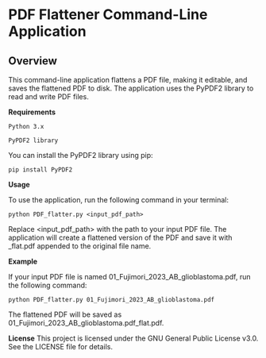 # PDF Flattener Command-Line Application

## Overview

This command-line application flattens a PDF file, making it editable, and saves the flattened PDF to disk. The application uses the PyPDF2 library to read and write PDF files.

**Requirements**

```
Python 3.x

PyPDF2 library
```

You can install the PyPDF2 library using pip:

`pip install PyPDF2`

**Usage**

To use the application, run the following command in your terminal:


`python PDF_flatter.py <input_pdf_path>`

Replace <input_pdf_path> with the path to your input PDF file. The application will create a flattened version of the PDF and save it with _flat.pdf appended to the original file name.

**Example** 

If your input PDF file is named 01_Fujimori_2023_AB_glioblastoma.pdf, run the following command:

```
python PDF_flatter.py 01_Fujimori_2023_AB_glioblastoma.pdf
```
The flattened PDF will be saved as 01_Fujimori_2023_AB_glioblastoma.pdf_flat.pdf.

**License**
This project is licensed under the GNU General Public License v3.0. See the LICENSE file for details.
